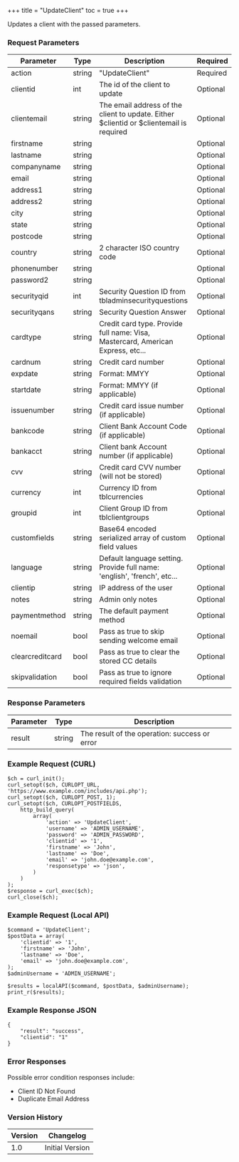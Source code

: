 +++
title = "UpdateClient"
toc = true
+++

Updates a client with the passed parameters.

### Request Parameters

| Parameter | Type | Description | Required |
| --------- | ---- | ----------- | -------- |
| action | string | "UpdateClient" | Required |
| clientid | int | The id of the client to update | Optional |
| clientemail | string | The email address of the client to update. Either $clientid or $clientemail is required | Optional |
| firstname | string |  | Optional |
| lastname | string |  | Optional |
| companyname | string |  | Optional |
| email | string |  | Optional |
| address1 | string |  | Optional |
| address2 | string |  | Optional |
| city | string |  | Optional |
| state | string |  | Optional |
| postcode | string |  | Optional |
| country | string | 2 character ISO country code | Optional |
| phonenumber | string |  | Optional |
| password2 | string |  | Optional |
| securityqid | int | Security Question ID from tbladminsecurityquestions | Optional |
| securityqans | string | Security Question Answer | Optional |
| cardtype | string | Credit card type. Provide full name: Visa, Mastercard, American Express, etc... | Optional |
| cardnum | string | Credit card number | Optional |
| expdate | string | Format: MMYY | Optional |
| startdate | string | Format: MMYY (if applicable) | Optional |
| issuenumber | string | Credit card issue number (if applicable) | Optional |
| bankcode | string | Client Bank Account Code (if applicable) | Optional |
| bankacct | string | Client bank Account number (if applicable) | Optional |
| cvv | string | Credit card CVV number (will not be stored) | Optional |
| currency | int | Currency ID from tblcurrencies | Optional |
| groupid | int | Client Group ID from tblclientgroups | Optional |
| customfields | string | Base64 encoded serialized array of custom field values | Optional |
| language | string | Default language setting. Provide full name: 'english', 'french', etc... | Optional |
| clientip | string | IP address of the user | Optional |
| notes | string | Admin only notes | Optional |
| paymentmethod | string | The default payment method | Optional |
| noemail | bool | Pass as true to skip sending welcome email | Optional |
| clearcreditcard | bool | Pass as true to clear the stored CC details | Optional |
| skipvalidation | bool | Pass as true to ignore required fields validation | Optional |

### Response Parameters

| Parameter | Type | Description |
| --------- | ---- | ----------- |
| result | string | The result of the operation: success or error |


### Example Request (CURL)

```
$ch = curl_init();
curl_setopt($ch, CURLOPT_URL, 'https://www.example.com/includes/api.php');
curl_setopt($ch, CURLOPT_POST, 1);
curl_setopt($ch, CURLOPT_POSTFIELDS,
    http_build_query(
        array(
            'action' => 'UpdateClient',
            'username' => 'ADMIN_USERNAME',
            'password' => 'ADMIN_PASSWORD',
            'clientid' => '1',
            'firstname' => 'John',
            'lastname' => 'Doe',
            'email' => 'john.doe@example.com',
            'responsetype' => 'json',
        )
    )
);
$response = curl_exec($ch);
curl_close($ch);
```


### Example Request (Local API)

```
$command = 'UpdateClient';
$postData = array(
    'clientid' => '1',
    'firstname' => 'John',
    'lastname' => 'Doe',
    'email' => 'john.doe@example.com',
);
$adminUsername = 'ADMIN_USERNAME';

$results = localAPI($command, $postData, $adminUsername);
print_r($results);
```


### Example Response JSON

```
{
    "result": "success",
    "clientid": "1"
}
```


### Error Responses

Possible error condition responses include:

* Client ID Not Found
* Duplicate Email Address


### Version History

| Version | Changelog |
| ------- | --------- |
| 1.0 | Initial Version |
